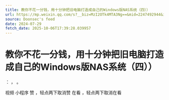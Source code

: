```yaml
---
title: 教你不花一分钱，用十分钟把旧电脑打造成自己的Windows版NAS系统（四））
url: https://mp.weixin.qq.com/s?__biz=MzI2OTk4MTA3Ng==&mid=2247492944&idx=7&sn=a5d25af06abd20e8fc65312a8dbd2151
source: Doonsec's feed
date: 2024-07-29
fetch_date: 2025-10-06T17:39:28.039957
---
```


# 教你不花一分钱，用十分钟把旧电脑打造成自己的Windows版NAS系统（四））

：
，
。

视频
小程序
赞
，轻点两下取消赞
在看
，轻点两下取消在看